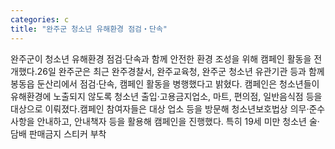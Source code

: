 ```yaml
---
categories: c
title: "완주군 청소년 유해환경 점검‧단속"
---
```

완주군이 청소년 유해환경 점검‧단속과 함께 안전한 환경 조성을 위해 캠페인 활동을 전개했다.26일 완주군은 최근 완주경찰서, 완주교육청, 완주군 청소년 유관기관 등과 함께 봉동읍 둔산리에서 점검‧단속, 캠페인 활동을 병행했다고 밝혔다. 캠페인은 청소년들이 유해환경에 노출되지 않도록 청소년 출입·고용금지업소, 마트, 편의점, 일반음식점 등을 대상으로 이뤄졌다.캠페인 참여자들은 대상 업소 등을 방문해 청소년보호법상 의무·준수사항을 안내하고, 안내책자 등을 활용해 캠페인을 진행했다. 특히 19세 미만 청소년 술·담배 판매금지 스티커 부착